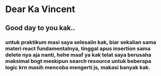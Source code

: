 # Dear Ka Vincent

## Good day to you kak..

### untuk praktikum masi saya selesaiin kak, biar sekalian sama materi react fundamentalnya, tinggal apus insertion sama delete nya aja nanti, hehe maaf ya kak telat saya berusaha maksimal bngt meskipun search resource untuk beberapa logic krn masih mencoba mengerti js, makasi banyak kak.